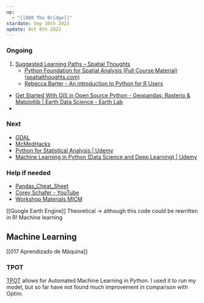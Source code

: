 ```yaml
---
up:
  - "[[000 The Bridge]]"
stardate: Sep 30th 2023
update: Oct 8th 2023
---
```

### Ongoing
1. [Suggested Learning Paths – Spatial Thoughts](https://spatialthoughts.com/learning-paths/)
	- [Python Foundation for Spatial Analysis (Full Course Material) (spatialthoughts.com)](https://courses.spatialthoughts.com/python-foundation.html#introduction)
	- [Rebecca Barter - An introduction to Python for R Users](https://www.rebeccabarter.com/blog/2023-09-11-from_r_to_python)
- [Get Started With GIS in Open Source Python - Geopandas, Rasterio & Matplotlib | Earth Data Science - Earth Lab](https://www.earthdatascience.org/workshops/gis-open-source-python/)
- 
### Next
- [GDAL](https://gdal.org/programs/index.html#raster-programs)
- [McMedHacks](https://app.gumroad.com/d/5f76a9bc66bfd87f4d75d4d157304e99)
- [Python for Statistical Analysis | Udemy](https://www.udemy.com/course/python-for-statistical-analysis/)
- [Machine Learning in Python (Data Science and Deep Learning) | Udemy](https://www.udemy.com/course/data-science-and-machine-learning-with-python-hands-on/)
### Help if needed
- [Pandas_Cheat_Sheet](https://pandas.pydata.org/Pandas_Cheat_Sheet.pdf)
- [Corey Schafer - YouTube](https://www.youtube.com/@coreyms)
- [Workshop Materials MICM](https://www.mcgill.ca/micm/training/workshops-series/workshop-materials)

[[Google Earth Engine]]
Theoretical -> although this code could be rewritten in R!
Machine learning


## Machine Learning
[[017 Aprendizado de Máquina]]

### TPOT
[TPOT](https://machinelearningmastery.com/tpot-for-automated-machine-learning-in-python/) allows for Automated Machine Learning in Python. I used it to run my model, but so far have not found much improvement in comparison with Optim.
